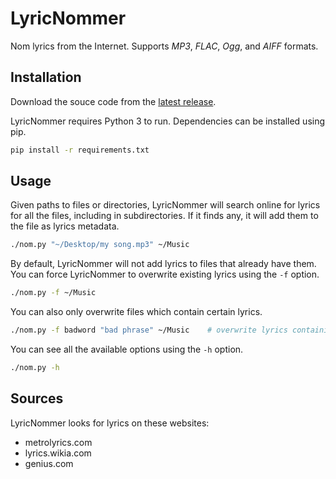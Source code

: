 # LyricNommer
Nom lyrics from the Internet. Supports *MP3*, *FLAC*, *Ogg*, and *AIFF* formats.

## Installation
Download the souce code from the [latest release](https://github.com/mtsev/lyricnommer/releases/latest).

LyricNommer requires Python 3 to run. Dependencies can be installed using pip.
```bash
pip install -r requirements.txt
```

## Usage
Given paths to files or directories, LyricNommer will search online for lyrics 
for all the files, including in subdirectories. If it finds any, it will add them 
to the file as lyrics metadata.
```bash
./nom.py "~/Desktop/my song.mp3" ~/Music
```

By default, LyricNommer will not add lyrics to files that already have them.
You can force LyricNommer to overwrite existing lyrics using the `-f` option.
```bash
./nom.py -f ~/Music
```

You can also only overwrite files which contain certain lyrics.
```bash
./nom.py -f badword "bad phrase" ~/Music    # overwrite lyrics containing "badword" or "bad phrase"
```

You can see all the available options using the `-h` option.
```bash
./nom.py -h
```

## Sources
LyricNommer looks for lyrics on these websites:
* metrolyrics.com
* lyrics.wikia.com
* genius.com
